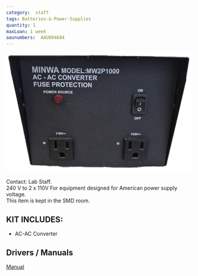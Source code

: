 ```yaml
---
category:  staff
tags: Batteries-&-Power-Supplies
quantity: 1
maxLoan: 1 week
aaunumbers:  AAU804684
---
```

![AC-AC Converter](/assets/images/equip/acac.png)

Contact: Lab Staff. <br>240 V to 2 x 110V For equipment designed for American power supply voltage.<br>This item is kept in the SMD room.
## KIT INCLUDES:
-  AC-AC Converter

## Drivers / Manuals
[Manual](https://manuals.plus/pyramid/pyramid-pvct150u-step-up-and-down-converter)



